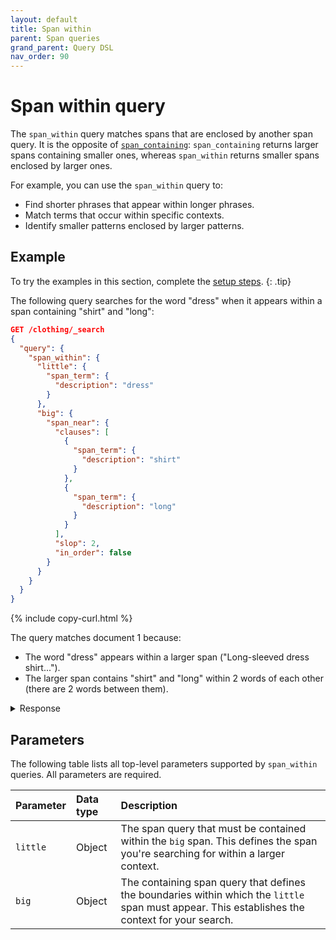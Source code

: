 ```yaml
---
layout: default
title: Span within
parent: Span queries
grand_parent: Query DSL
nav_order: 90
---
```


# Span within query

The `span_within` query matches spans that are enclosed by another span query. It is the opposite of [`span_containing`]({{site.url}}{{site.baseurl}}/query-dsl/span/span-containing/): `span_containing` returns larger spans containing smaller ones, whereas `span_within` returns smaller spans enclosed by larger ones.

For example, you can use the `span_within` query to:
- Find shorter phrases that appear within longer phrases.
- Match terms that occur within specific contexts.
- Identify smaller patterns enclosed by larger patterns.

## Example

To try the examples in this section, complete the [setup steps]({{site.url}}{{site.baseurl}}/query-dsl/span/#setup).
{: .tip}

The following query searches for the word "dress" when it appears within a span containing "shirt" and "long":

```json
GET /clothing/_search
{
  "query": {
    "span_within": {
      "little": {
        "span_term": {
          "description": "dress"
        }
      },
      "big": {
        "span_near": {
          "clauses": [
            {
              "span_term": {
                "description": "shirt"
              }
            },
            {
              "span_term": {
                "description": "long"
              }
            }
          ],
          "slop": 2,
          "in_order": false
        }
      }
    }
  }
}
```
{% include copy-curl.html %}

The query matches document 1 because:
- The word "dress" appears within a larger span ("Long-sleeved dress shirt...").
- The larger span contains "shirt" and "long" within 2 words of each other (there are 2 words between them).

<details markdown="block">
  <summary>
    Response
  </summary>
  {: .text-delta}

```json
{
  "took": 3,
  "timed_out": false,
  "_shards": {
    "total": 1,
    "successful": 1,
    "skipped": 0,
    "failed": 0
  },
  "hits": {
    "total": {
      "value": 1,
      "relation": "eq"
    },
    "max_score": 1.4677674,
    "hits": [
      {
        "_index": "clothing",
        "_id": "1",
        "_score": 1.4677674,
        "_source": {
          "description": "Long-sleeved dress shirt with a formal collar and button cuffs. "
        }
      }
    ]
  }
}
```
</details>

## Parameters

The following table lists all top-level parameters supported by `span_within` queries. All parameters are required.

| Parameter | Data type | Description |
|:----------|:-----|:------------|
| `little` | Object | The span query that must be contained within the `big` span. This defines the span you're searching for within a larger context. |
| `big` | Object | The containing span query that defines the boundaries within which the `little` span must appear. This establishes the context for your search. |